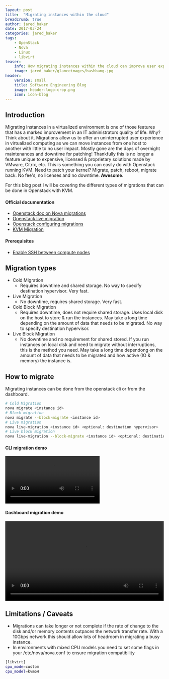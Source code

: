 ```yaml
---
layout: post
title:  "Migrating instances within the cloud"
breadcrumb: true
author: jared_baker
date: 2017-03-24
categories: jared_baker
tags:
    - OpenStack
    - Nova
    - Linux
    - libvirt
teaser:
    info: How migrating instances within the cloud can improve user experience and make your life easier
    image: jared_baker/glanceimages/hashbang.jpg
header:
    version: small
    title: Software Engineering Blog
    image: header-logo-crop.png
    icon: icon-blog
---
```


## Introduction
Migrating instances in a virtualized environment is one of those features that has a marked improvement in an IT administrators quality of life. Why? Think about it. Migrations allow us to offer an uninterrupted user experience in virtualized computing as we can move instances from one host to another with little to no user impact. Mostly gone are the days of overnight maintenances and downtime for patching! Thankfully this is no longer a feature unique to expensive, licensed & proprietary solutions made by VMware, Citrix, etc. This is something you can easily do with Openstack running KVM. Need to patch your kernel? Migrate, patch, reboot, migrate back. No fee's, no licenses and no downtime. <b>Awesome.</b>

For this blog post I will be covering the different types of migrations that can be done in Openstack with KVM.

#### Official documentation
* [Openstack doc on Nova migrations](https://docs.openstack.org/admin-guide/cli-nova-migrate.html)
* [Openstack live migration](https://docs.openstack.org/admin-guide/compute-live-migration-usage.html)
* [Openstack configuring migrations](https://docs.openstack.org/admin-guide/compute-configuring-migrations.html)
* [KVM Migration](https://www.linux-kvm.org/page/Migration)

#### Prerequisites
* [Enable SSH between compute nodes](https://docs.openstack.org/admin-guide/cli-nova-migrate-cfg-ssh.html#clinovamigratecfgssh)

## Migration types
* Cold Migration
  * Requires downtime and shared storage. No way to specify destination hypervisor. Very fast.
* Live Migration
  * No downtime, requires shared storage. Very fast.
* Cold Block Migration
  * Requires downtime, does not require shared storage. Uses local disk on the host to store & run the instances. May take a long time depending on the amount of data that needs to be migrated. No way to specify destination hypervisor.
* Live Block Migration
  * No downtime and no requirement for shared stored. If you run instances on local disk and need to migrate without interruptions, this is the method you need. May take a long time dependong on the amount of data that needs to be migrated and how active (IO & memory) the instance is.

## How to migrate

Migrating instances can be done from the openstack cli or from the dashboard.

~~~bash
# Cold Migration
nova migrate <instance id>
# Block migration
nova migrate --block-migrate <instance id>
# Live migration
nova live-migration <instance id> <optional: destination hypervisor>
# Live block migration
nova live-migration --block-migrate <instance id> <optional: destination hypervisor>
~~~

#### CLI migration demo
<video controls preload>
    <source src="{{site.urlimg}}jared_baker/migratinginstances/migrate-with-ping.webm"></source>
</video>

#### Dashboard migration demo
<video width="100%" height="auto" controls preload>
    <source src="{{site.urlimg}}jared_baker/migratinginstances/gui-migrate.webm"></source>
</video>


## Limitations / Caveats
* Migrations can take longer or not complete if the rate of change to the disk and/or memory contents outpaces the network transfer rate. With a 10Gbps network this should allow lots of headroom in migrating a busy instance.
* In environments with mixed CPU models you need to set some flags in your /etc/nova/nova.conf to ensure migration compatibility

~~~bash
[libvirt]
cpu_mode=custom
cpu_model=kvm64
~~~
